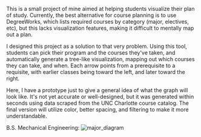 This is a small project of mine aimed at helping students visualize their plan of study. Currently, the best alternative for course planning is to use DegreeWorks, which lists required courses by category (major, electives, etc), but this lacks visualization features, making it difficult to mentally map out a plan. 

I designed this project as a solution to that very problem. Using this tool, students can pick their program and the courses they've taken, and automatically generate a tree-like visualization, mapping out which courses they can take, and when. Each arrow points from a prerequisite to a requisite, with earlier classes being toward the left, and later toward the right.



Here, I have a prototype just to give a general idea of what the graph will look like. It's not yet accurate or well-designed, but it was generated within seconds using data scraped from the UNC Charlotte course catalog. The final version will utilize color, better spacing, and filtering to make it more understandable.

B.S. Mechanical Engineering:
![major_diagram](https://github.com/user-attachments/assets/8984c419-6b2b-47a6-b8e6-420f08088aa7)
